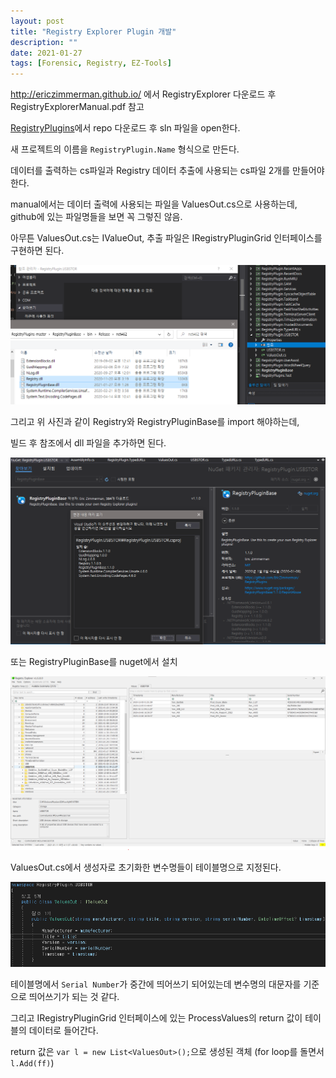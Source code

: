 ```yaml
---
layout: post
title: "Registry Explorer Plugin 개발"
description: ""
date: 2021-01-27
tags: [Forensic, Registry, EZ-Tools]
---
```


http://ericzimmerman.github.io/ 에서 RegistryExplorer 다운로드 후 RegistryExplorerManual.pdf 참고

<a href="https://github.com/EricZimmerman/RegistryPlugins">RegistryPlugins</a>에서 repo 다운로드 후 sln 파일을 open한다.

새 프로젝트의 이름을 `RegistryPlugin.Name` 형식으로 만든다.

데이터를 출력하는 cs파일과 Registry 데이터 추출에 사용되는 cs파일 2개를 만들어야 한다.

manual에서는 데이터 출력에 사용되는 파일을 ValuesOut.cs으로 사용하는데, github에 있는 파일명들을 보면 꼭 그렇진 않음.

아무튼 ValuesOut.cs는 IValueOut, 추출 파일은 IRegistryPluginGrid 인터페이스를 구현하면 된다.

![Registry-Explorer](/assets/images/RegistryExplorer-Plugin/0.png)

그리고 위 사진과 같이 Registry와 RegistryPluginBase를 import 해야하는데,

빌드 후 참조에서 dll 파일을 추가하면 된다. 

![Registry-Explorer](/assets/images/RegistryExplorer-Plugin/3.png)

또는 RegistryPluginBase를 nuget에서 설치

![Registry-Explorer](/assets/images/RegistryExplorer-Plugin/1.png)

ValuesOut.cs에서 생성자로 초기화한 변수명들이 테이블명으로 지정된다.

![Registry-Explorer](/assets/images/RegistryExplorer-Plugin/2.png)

테이블명에서 `Serial Number`가 중간에 띄어쓰기 되어있는데 변수명의 대문자를 기준으로 띄어쓰기가 되는 것 같다.

그리고 IRegistryPluginGrid 인터페이스에 있는 ProcessValues의 return 값이 테이블의 데이터로 들어간다.

return 값은 ``var l = new List<ValuesOut>();``으로 생성된 객체 (for loop를 돌면서 ``l.Add(ff)``) 